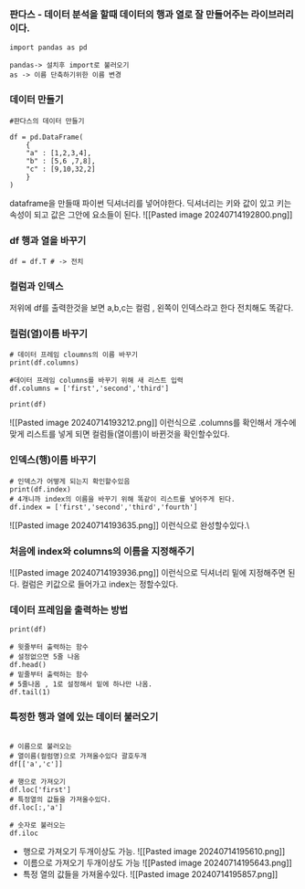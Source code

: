 
### 판다스 - 데이터 분석을 할때 데이터의 행과 열로 잘 만들어주는 라이브러리이다.


```
import pandas as pd

pandas-> 설치후 import로 불러오기
as -> 이름 단축하기위한 이름 변경
```

### 데이터 만들기 
```
#판다스의 데이터 만들기

df = pd.DataFrame(
	{
	"a" : [1,2,3,4],
	"b" : [5,6 ,7,8],
	"c" : [9,10,32,2]
	}
)
```
dataframe을 만들때 파이썬 딕셔너리를 넣어야한다.
딕셔너리는 키와 값이 있고 키는 속성이 되고 값은 그안에 요소들이 된다.
![[Pasted image 20240714192800.png]]

### df 행과 열을 바꾸기 
```
df = df.T # -> 전치
```


### 컬럼과 인덱스 
저위에 df를 출력한것을 보면 a,b,c는 컬럼 , 왼쪽이 인덱스라고 한다
전치해도 똑같다.


### 컬럼(열)이름 바꾸기

```
# 데이터 프레임 cloumns의 이름 바꾸기
print(df.columns)

#데이터 프레임 columns를 바꾸기 위해 새 리스트 입력
df.columns = ['first','second','third']

print(df)
```
![[Pasted image 20240714193212.png]]
이런식으로 .columns를 확인해서 개수에 맞게 리스트를 넣게 되면 컬럼들(열이름)이 바뀐것을 확인할수있다.


### 인덱스(행)이름 바꾸기
```
# 인덱스가 어떻게 되는지 확인할수있음
print(df.index)
# 4개니까 index의 이름을 바꾸기 위해 똑같이 리스트를 넣어주게 된다.
df.index = ['first','second','third','fourth']
```
![[Pasted image 20240714193635.png]]
이런식으로 완성할수있다.\

### 처음에 index와 columns의 이름을 지정해주기
![[Pasted image 20240714193936.png]]
이런식으로 딕셔너리 밑에 지정해주면 된다.
컬럼은 키값으로 들어가고 index는 정할수있다.


### 데이터 프레임을 출력하는 방법
```
print(df)

# 윗줄부터 출력하는 함수
# 설정없으면 5줄 나옴
df.head()
# 밑줄부터 출력하는 함수
# 5줄나옴 , 1로 설정해서 밑에 하나만 나옴.
df.tail(1)
```

### 특정한 행과 열에 있는 데이터 불러오기
```

# 이름으로 불러오는 
# 열이름(컬럼명)으로 가져올수있다 괄호두개
df[['a','c']]

# 행으로 가져오기
df.loc['first']
# 특정열의 값들을 가져올수있다.
df.loc[:,'a']

# 숫자로 불러오는
df.iloc
```
- 행으로 가져오기 두개이상도 가능.
![[Pasted image 20240714195610.png]]
- 이름으로 가져오기  두개이상도 가능
![[Pasted image 20240714195643.png]]
- 특정 열의 값들을 가져올수있다.
 ![[Pasted image 20240714195857.png]]